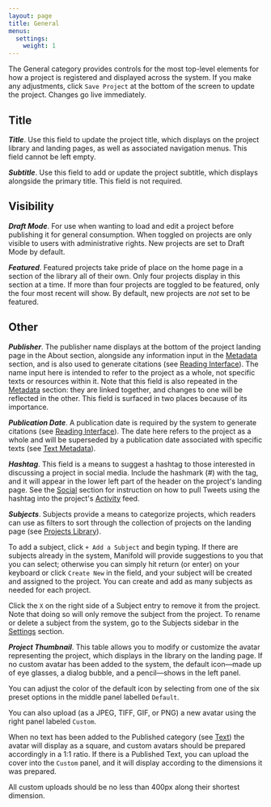 ```yaml
---
layout: page
title: General
menus:
  settings:
    weight: 1
---
```


The General category provides controls for the most top-level elements for how a project is registered and displayed across the system. If you make any adjustments, click `Save Project` at the bottom of the screen to update the project. Changes go live immediately.

## Title

***Title***. Use this field to update the project title, which displays on the project library and landing pages, as well as associated navigation menus. This field cannot be left empty.

***Subtitle***. Use this field to add or update the project subtitle, which displays alongside the primary title. This field is not required.

## Visibility

***Draft Mode***. For use when wanting to load and edit a project before publishing it for general consumption. When toggled on projects are only visible to users with administrative rights. New projects are set to Draft Mode by default.

***Featured***. Featured projects take pride of place on the home page in a section of the library all of their own. Only four projects display in this section at a time. If more than four projects are toggled to be featured, only the four most recent will show. By default, new projects are *not* set to be featured.

## Other

***Publisher***. The publisher name displays at the bottom of the project landing page in the About section, alongside any information input in the [Metadata](metadata.html) section, and is also used to generate citations (see [Reading Interface](/readers/reading-interface.html#share)). The name input here is intended to refer to the project as a whole, not specific texts or resources within it. Note that this field is also repeated in the [Metadata](metadata.html) section: they are linked together, and changes to one will be reflected in the other. This field is surfaced in two places because of its importance.

***Publication Date***. A publication date is required by the system to generate citations (see [Reading Interface](/readers/reading-interface.html#share)). The date here refers to the project as a whole and will be superseded by a publication date associated with specific texts (see [Text Metadata](texts.html#metadata)).

***Hashtag***. This field is a means to suggest a hashtag to those interested in discussing a project in social media. Include the hashmark (#) with the tag, and it will appear in the lower left part of the header on the project's landing page. See the [Social](social.html) section for instruction on how to pull Tweets using the hashtag into the project's [Activity](activity.html) feed.

***Subjects***. Subjects provide a means to categorize projects, which readers can use as filters to sort through the collection of projects on the landing page (see [Projects Library](/readers/projects_library.html#ourprojects)).

To add a subject, click `+ Add a Subject` and begin typing. If there are subjects already in the system, Manifold will provide suggestions to you that you can select; otherwise you can simply hit return (or enter) on your keyboard or click `Create New` in the field, and your subject will be created and assigned to the project. You can create and add as many subjects as needed for each project.

Click the `X` on the right side of a Subject entry to remove it from the project. Note that doing so will only remove the subject from the project. To rename or delete a subject from the system, go to the Subjects sidebar in the [Settings](/settings/subjects.html) section.

***Project Thumbnail***. This table allows you to modify or customize the avatar representing the project, which displays in the library on the landing page. If no custom avatar has been added to the system, the default icon—made up of eye glasses, a dialog bubble, and a pencil—shows in the left panel.

You can adjust the color of the default icon by selecting from one of the six preset options in the middle panel labelled `Default`.

You can also upload (as a JPEG, TIFF, GIF, or PNG) a new avatar using the right panel labeled `Custom`.

When no text has been added to the Published category (see [Text](texts.html)) the avatar will display as a square, and custom avatars should be prepared accordingly in a 1:1 ratio. If there is a Published Text, you can upload the cover into the `Custom` panel, and it will display according to the dimensions it was prepared.

All custom uploads should be no less than 400px along their shortest dimension.
